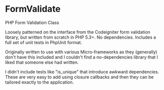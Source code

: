 FormValidate
============

PHP Form Validation Class


Loosely patterned on the interface from the Codeigniter form validation library, but written from scratch in PHP 5.3+. No dependencies. Includes a full set of unit tests in PhpUnit format.

Originally written to use with various Micro-frameworks as they (generally) don't have this included and I couldn't find a no-dependencies library that I liked that someone else had written.

I didn't include tests like "is_unique" that introduce awkward dependencies. These are very easy to add using closure callbacks and then they can be tailored exactly to the application.
